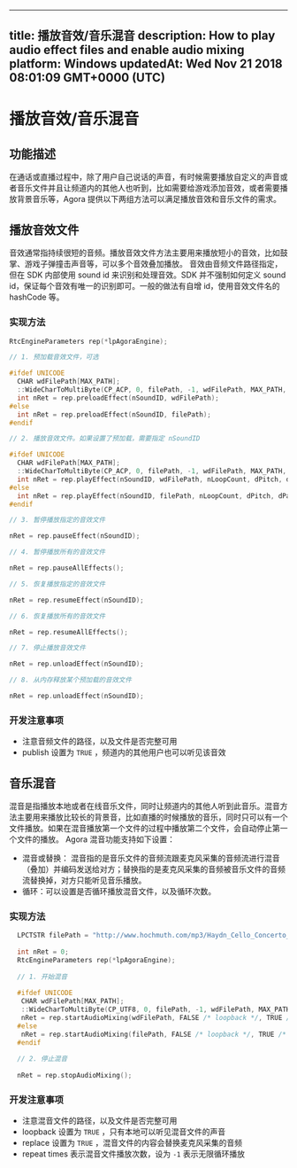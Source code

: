 
---
title: 播放音效/音乐混音
description: How to play audio effect files and enable audio mixing 
platform: Windows
updatedAt: Wed Nov 21 2018 08:01:09 GMT+0000 (UTC)
---
# 播放音效/音乐混音
## 功能描述
在通话或直播过程中，除了用户自己说话的声音，有时候需要播放自定义的声音或者音乐文件并且让频道内的其他人也听到，比如需要给游戏添加音效，或者需要播放背景音乐等，Agora 提供以下两组方法可以满足播放音效和音乐文件的需求。
## 播放音效文件

音效通常指持续很短的音频。播放音效文件方法主要用来播放短小的音效，比如鼓掌、游戏子弹撞击声音等，可以多个音效叠加播放。
音效由音频文件路径指定，但在 SDK 内部使用 sound id 来识别和处理音效。SDK 并不强制如何定义 sound id，保证每个音效有唯一的识别即可。一般的做法有自增 id，使用音效文件名的 hashCode 等。

### 实现方法

```c++
RtcEngineParameters rep(*lpAgoraEngine);

// 1. 预加载音效文件，可选

#ifdef UNICODE
  CHAR wdFilePath[MAX_PATH];
  ::WideCharToMultiByte(CP_ACP, 0, filePath, -1, wdFilePath, MAX_PATH, NULL, NULL);
  int nRet = rep.preloadEffect(nSoundID, wdFilePath);
#else
  int nRet = rep.preloadEffect(nSoundID, filePath);
#endif

// 2. 播放音效文件。如果设置了预加载，需要指定 nSoundID 

#ifdef UNICODE
  CHAR wdFilePath[MAX_PATH];
  ::WideCharToMultiByte(CP_ACP, 0, filePath, -1, wdFilePath, MAX_PATH, NULL, NULL);
  int nRet = rep.playEffect(nSoundID, wdFilePath, nLoopCount, dPitch, dPan, nGain, TRUE /* publish */);
#else
  int nRet = rep.playEffect(nSoundID, filePath, nLoopCount, dPitch, dPan, nGain, TRUE /* publish */);
#endif

// 3. 暂停播放指定的音效文件

nRet = rep.pauseEffect(nSoundID);

// 4. 暂停播放所有的音效文件

nRet = rep.pauseAllEffects();

// 5. 恢复播放指定的音效文件

nRet = rep.resumeEffect(nSoundID);

// 6. 恢复播放所有的音效文件

nRet = rep.resumeAllEffects();

// 7. 停止播放音效文件

nRet = rep.unloadEffect(nSoundID);

// 8. 从内存释放某个预加载的音效文件

nRet = rep.unloadEffect(nSoundID);
```

### 开发注意事项

- 注意音频文件的路径，以及文件是否完整可用
- publish 设置为 `TRUE` ，频道内的其他用户也可以听见该音效

## 音乐混音

混音是指播放本地或者在线音乐文件，同时让频道内的其他人听到此音乐。混音方法主要用来播放比较长的背景音，比如直播的时候播放的音乐，同时只可以有一个文件播放。如果在混音播放第一个文件的过程中播放第二个文件，会自动停止第一个文件的播放。
Agora 混音功能支持如下设置：

- 混音或替换： 混音指的是音乐文件的音频流跟麦克风采集的音频流进行混音（叠加）并编码发送给对方；替换指的是麦克风采集的音频被音乐文件的音频流替换掉，对方只能听见音乐播放。
- 循环：可以设置是否循环播放混音文件，以及循环次数。

### 实现方法

```c++
  LPCTSTR filePath = "http://www.hochmuth.com/mp3/Haydn_Cello_Concerto_D-1.mp3";
  
  int nRet = 0;
  RtcEngineParameters rep(*lpAgoraEngine);
  
  // 1. 开始混音
  
  #ifdef UNICODE
   CHAR wdFilePath[MAX_PATH];
   ::WideCharToMultiByte(CP_UTF8, 0, filePath, -1, wdFilePath, MAX_PATH, NULL, NULL);
   nRet = rep.startAudioMixing(wdFilePath, FALSE /* loopback */, TRUE /* replace */, 1 /* repeat times */);
  #else
   nRet = rep.startAudioMixing(filePath, FALSE /* loopback */, TRUE /* replace */, 1 /* repeat times */);
  #endif
  
  // 2. 停止混音
  
  nRet = rep.stopAudioMixing();
```

### 开发注意事项

- 注意混音文件的路径，以及文件是否完整可用
- loopback 设置为 `TRUE` ，只有本地可以听见混音文件的声音
- replace 设置为 `TRUE` ，混音文件的内容会替换麦克风采集的音频
- repeat times 表示混音文件播放次数，设为 `-1` 表示无限循环播放
